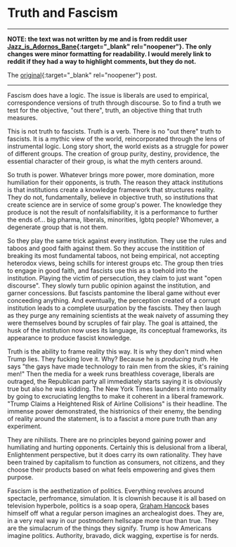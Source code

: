 # Truth and Fascism

-------------------------------------------------------------------------------

**NOTE: the text was not written by me and is from reddit user
[Jazz_is_Adornos_Bane](https://www.reddit.com/user/Jazz_is_Adornos_Bane){:target="_blank" rel="noopener"}.
The only changes were minor formatting for
readability.  I would merely link to reddit if they had a way to
highlight comments, but they do not.**

The
[original](https://www.reddit.com/r/SubredditDrama/comments/1ldbp4f/rconservative_is_having_a_very_hard_time_coming/my7wbfe/){:target="_blank" rel="noopener"} post.

-------------------------------------------------------------------------------

Fascism does have a logic. The issue is liberals are used to
empirical, correspondence versions of truth through discourse. So to
find a truth we test for the objective, "out there", truth, an
objective thing that truth measures. 

This is not truth to fascists. Truth is a verb. There is no "out
there" truth to fascists. It is a mythic view of the world,
reincorporated through the lens of instrumental logic. Long story
short, the world exists as a struggle for power of different
groups. The creation of group purity, destiny, providence, the
essential character of their group, is what the myth centers around. 

So truth is power. Whatever brings more power, more domination, more
humiliation for their opponents, is truth. The reason they attack
institutions is that institutions create a knowledge framework that
structures reality. They do not, fundamentally, believe in objective
truth, so institutions that create science are in service of some
group's power. The knowledge they produce is not the result of
nonfalsifiability, it is a performance to further the ends of... big
pharma, liberals, minorities, lgbtq people? Whomever, a degenerate
group that is not them. 

So they play the same trick against every institution. They use the
rules and taboos and good faith against them. So they accuse the
institition of breaking its most fundamental taboos, not being
empirical, not accepting heterodox views, being schills for interest
groups etc. The group then tries to engage in good faith, and fascists
use this as a toehold into the institution. Playing the victim of
persecution, they claim to just want "open discourse". They slowly
turn public opinion against the institution, and garner
concessions. But fascists pantomine the liberal game without ever
conceeding anything. And eventually, the perception created of a
corrupt institution leads to a complete usurpation by the
fascists. They then laugh as they purge any remaining scientists at
the weak naivety of assuming they were themselves bound by scruples of
fair play. The goal is attained, the husk of the institution now uses
its language, its conceptual frameworks, its appearance to produce
fascist knowledge. 

Truth is the ability to frame reality this way. It is why they don't
mind when Trump lies. They fucking love it. Why? Because he is
*producing truth*. He says "the gays have made technology to rain men
from the skies, it's raining men!" Then the media for a week runs
breathless coverage, liberals are outraged, the Republican party all
immediately starts saying it is obviously true but also he was
kidding. The New York Times launders it into normality by going to
excruciating lengths to make it coherent in a liberal
framework. "Trump Claims a Heightened Risk of Airline Collisions" is
their headline. The immense power demonstrated, the histrionics of
their enemy, the bending of reality around the statement, is to a
fascist a more pure truth than any experiment. 

They are nihilists. There are no principles beyond gaining power and
humiliating and hurting opponents. Certainly this is delusional from a
liberal, Enlightenment perspective, but it does carry its own
rationality. They have been trained by capitalism to function as
consumers, not citizens, and they choose their products based on what
feels empowering and gives them purpose. 

Fascism is the aesthetization of politics. Everything revolves around
spectacle, perfromance, simulation. It is clownish because it is all
based on television hyperbole, politics is a soap opera,
[Graham Hancock](https://en.wikipedia.org/wiki/Graham_Hancock)
bases himself off what a regular person imagines an
archealogist does. They are, in a very real way in our postmodern
hellscape more true than true. They are the simulacrum of the things
they signify. Trump is how Americans imagine politics. Authority,
bravado, dick wagging, expertise is for nerds.
